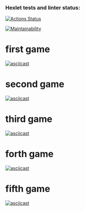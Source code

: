 ### Hexlet tests and linter status:
[![Actions Status](https://github.com/Morzisorc/python-project-lvl1/workflows/hexlet-check/badge.svg)](https://github.com/Morzisorc/python-project-lvl1/actions)

[![Maintainability](https://api.codeclimate.com/v1/badges/63789bb07adec5f603c8/maintainability)](https://codeclimate.com/github/Morzisorc/python-project-lvl1/maintainability)


# first game 
[![asciicast](https://asciinema.org/a/Wa9GGVmRNAyELyijHU88sZP0E.svg)](https://asciinema.org/a/Wa9GGVmRNAyELyijHU88sZP0E)

# second game
[![asciicast](https://asciinema.org/a/hGwVh8MDYlh4MbEKWjqT6iGRu.svg)](https://asciinema.org/a/hGwVh8MDYlh4MbEKWjqT6iGRu)

# third game
[![asciicast](https://asciinema.org/a/KP11u3NBs3X215gRTb6SNHjfy.svg)](https://asciinema.org/a/KP11u3NBs3X215gRTb6SNHjfy) 

# forth game
[![asciicast](https://asciinema.org/a/OM5zc53H2WTDF1LhROUIi0BZF.svg)](https://asciinema.org/a/OM5zc53H2WTDF1LhROUIi0BZF)

# fifth game
[![asciicast](https://asciinema.org/a/nK2sI9sA8T9GRM5wIWFI29xOC.svg)](https://asciinema.org/a/nK2sI9sA8T9GRM5wIWFI29xOC)